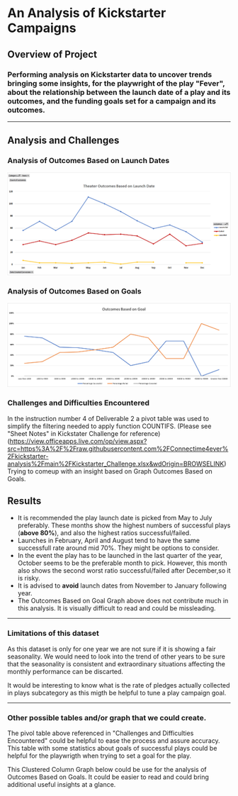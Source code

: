 # An Analysis of Kickstarter Campaigns
## Overview of Project
### Performing analysis on Kickstarter data to uncover trends bringing some insights, for the playwright of the play "Fever", about the relationship between the launch date of a play and its outcomes, and the funding goals set for a campaign and its outcomes. 
---
## Analysis and Challenges
### Analysis of Outcomes Based on Launch Dates

![Outcomes_Based_on_Launch_Date](https://github.com/Connectime4ever/kickstarter-analysis/blob/main/resources/Theater%20Outcomes%20Based%20on%20Launch%20Date.png)

### Analysis of Outcomes Based on Goals

![Outcomes_ Based_ on_ Goals](https://github.com/Connectime4ever/kickstarter-analysis/blob/main/resources/Outcomes%20Based%20on%20Goal.png)

### Challenges and Difficulties Encountered
In the instruction number 4 of Deliverable 2 a pivot table was used to simplify the filtering needed to apply function COUNTIFS.  (Please see "Sheet Notes" in Kickstater Challenge for reference) (https://view.officeapps.live.com/op/view.aspx?src=https%3A%2F%2Fraw.githubusercontent.com%2FConnectime4ever%2Fkickstarter-analysis%2Fmain%2FKickstarter_Challenge.xlsx&wdOrigin=BROWSELINK)
Trying to comeup with an insight based on Graph Outcomes Based on Goals.


## Results
- It is recommended the play launch date is picked from May to July preferably. These months show the highest numbers of successful plays  (**above 80%**), and also the highest ratios successful/failed.
- Launches in February, April and August tend to have the same successfull rate around mid 70%. They might be options to consider.
- In the event the play has to be launched in the last quarter of the year, October seems to be the preferable month to pick. However, this month also shows the second worst ratio successful/failed after December,so it is risky.
- It is advised to **avoid** launch dates from November to January following year. 
- The Outcomes Based on Goal Graph above does not contribute much in this analysis. It is visually difficult to read and could be missleading.
---
### Limitations of this dataset

As this dataset is only for one year we are not sure if it is showing a fair seasonality. We would need to look into the trend of other years to be sure that the seasonality is consistent and extraordinary situations affecting the monthly performance can be discarted. 

It would be interesting to know what is the rate of pledges actually collected in plays subcategory as this migth be helpful to tune a play campaign goal.

---
### Other possible tables and/or graph that we could create. 
The pivol table above referenced in "Challenges and Difficulties Encountered" could be helpful to ease the process and assure accuracy.
This table with some statistics about goals of successful plays could be helpful for the playwrigth when trying to set a goal for the play.


This Clustered Column Graph below could be use for the analysis of Outcomes Based on Goals. It could be easier to read and could bring additional useful insights at a glance.